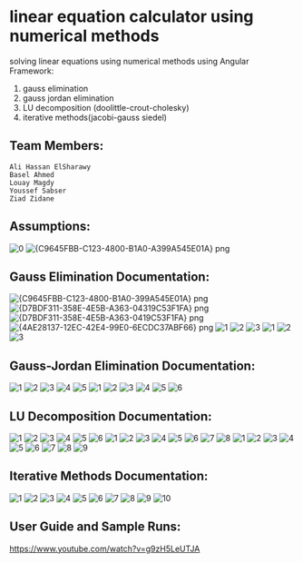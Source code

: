 # linear equation calculator using numerical methods
solving linear equations using numerical methods using Angular Framework:
  1. gauss elimination
  2. gauss jordan elimination 
  3. LU decomposition (doolittle-crout-cholesky) 
  4. iterative methods(jacobi-gauss siedel)
  
## Team Members:
    Ali Hassan ElSharawy
    Basel Ahmed
    Louay Magdy
    Youssef Sabser
    Ziad Zidane
    
## Assumptions:
![0](https://user-images.githubusercontent.com/95590176/215343260-daf868e7-141b-49a4-886a-2c57512c153e.jpg)
![{C9645FBB-C123-4800-B1A0-A399A545E01A} png](https://user-images.githubusercontent.com/95590176/215342913-f6238f1e-ae04-42f7-8baa-5513df08ba78.jpg)

## Gauss Elimination Documentation:
![{C9645FBB-C123-4800-B1A0-399A545E01A} png](https://user-images.githubusercontent.com/95590176/215343041-e4807410-6e90-4978-8517-268fa3d83b56.jpg)
![{D7BDF311-358E-4E5B-A363-04319C53F1FA} png](https://user-images.githubusercontent.com/95590176/215343046-78914b02-24cd-4cd0-a909-3db3202487c2.jpg)
![{D7BDF311-358E-4E5B-A363-0419C53F1FA} png](https://user-images.githubusercontent.com/95590176/215343095-4cad4ec8-cade-4874-b508-714858c5dc96.jpg)
![{4AE28137-12EC-42E4-99E0-6ECDC37ABF66} png](https://user-images.githubusercontent.com/95590176/215343102-312835c2-79c8-47f0-bd66-113c3a60c3a6.jpg)
![1](https://user-images.githubusercontent.com/95590176/215343176-65bfbda2-e279-4fc9-b324-36f0d3be3b84.jpg)
![2](https://user-images.githubusercontent.com/95590176/215343179-cb17d2a0-eaee-4233-b744-f1677650c4fe.jpg)
![3](https://user-images.githubusercontent.com/95590176/215343181-cd3e721b-df32-447b-8e1c-908b84921e3b.jpg)
![1](https://user-images.githubusercontent.com/95590176/215343377-8f087092-72cf-48bf-99b7-4aba3697753a.jpg)
![2](https://user-images.githubusercontent.com/95590176/215343379-049bffe9-0342-48d8-b709-25eb59152052.jpg)
![3](https://user-images.githubusercontent.com/95590176/215343381-92c929b2-8d59-4fc1-9063-67e37377b04a.jpg)

## Gauss-Jordan Elimination Documentation:
![1](https://user-images.githubusercontent.com/95590176/215343493-0e6c2ba9-ddb5-4251-a3ad-81010943e375.jpg)
![2](https://user-images.githubusercontent.com/95590176/215343495-5d2a020c-537c-4b5f-a1df-826f47aaa4e2.jpg)
![3](https://user-images.githubusercontent.com/95590176/215343497-be98e927-c2fc-4b37-af7d-95f95c39b348.jpg)
![4](https://user-images.githubusercontent.com/95590176/215343498-f4ab04ae-9c00-4285-9c21-77ac8ff24230.jpg)
![5](https://user-images.githubusercontent.com/95590176/215343499-af0668a2-8fa0-4d14-9a3b-8ff9fa8e422f.jpg)
![1](https://user-images.githubusercontent.com/95590176/215343620-8774f449-71d5-419f-b565-815d6836613e.jpg)
![2](https://user-images.githubusercontent.com/95590176/215343626-c60c28ee-3b71-496c-8e43-adcf5b357af3.jpg)
![3](https://user-images.githubusercontent.com/95590176/215343627-19fa9ef2-3843-4d5b-a22a-e4af7a66703b.jpg)
![4](https://user-images.githubusercontent.com/95590176/215343629-d2c7c8da-d62f-42e5-ad54-5b5ef02aaf8f.jpg)
![5](https://user-images.githubusercontent.com/95590176/215343630-d82e2ae3-90dd-4073-9be7-1d5ca31bbff4.jpg)
![6](https://user-images.githubusercontent.com/95590176/215343633-f96d3626-cb0b-46c0-bad0-459558e5b2fe.jpg)

## LU Decomposition Documentation:
![1](https://user-images.githubusercontent.com/95590176/215344068-847099a6-3bfb-4d88-a180-bb495e6b429d.jpg)
![2](https://user-images.githubusercontent.com/95590176/215344072-7a950e8e-66d4-435a-bee2-a0ee1878f280.jpg)
![3](https://user-images.githubusercontent.com/95590176/215344073-1267ea5a-18e2-4689-a06e-bcd74eeb05a1.jpg)
![4](https://user-images.githubusercontent.com/95590176/215344074-e4066102-917a-4394-8cc8-42b2010a747c.jpg)
![5](https://user-images.githubusercontent.com/95590176/215344076-9c16f5e4-9fd2-4777-b44d-947811591136.jpg)
![6](https://user-images.githubusercontent.com/95590176/215344077-94c3eb97-184d-40f7-b83e-ab3050b3dae5.jpg)
![1](https://user-images.githubusercontent.com/95590176/215344205-87859be9-c767-4ccc-96e6-af78b2961c49.jpg)
![2](https://user-images.githubusercontent.com/95590176/215344206-5913c364-55f4-44f6-9dce-dae5451064d9.jpg)
![3](https://user-images.githubusercontent.com/95590176/215344208-ded7f19d-0350-482c-a990-1e3b36e5b8d1.jpg)
![4](https://user-images.githubusercontent.com/95590176/215344209-436afbad-9217-49c2-9c5d-d941da64d5ae.jpg)
![5](https://user-images.githubusercontent.com/95590176/215344210-db701a94-c2db-402e-bacb-817c5b9143f8.jpg)
![6](https://user-images.githubusercontent.com/95590176/215344211-0ee99df1-3a44-48cf-924b-c4c6f3289d02.jpg)
![7](https://user-images.githubusercontent.com/95590176/215344212-21f28969-566b-4b5c-bf07-212a53861217.jpg)
![8](https://user-images.githubusercontent.com/95590176/215344213-3ebf4e1b-9707-4242-875d-407eb24cd067.jpg)
![1](https://user-images.githubusercontent.com/95590176/215344401-299b9301-b6a1-48ef-83a6-c287f7dd2cff.jpg)
![2](https://user-images.githubusercontent.com/95590176/215344403-6e6eee2f-fd8f-4416-9e04-1c29bc8c256c.jpg)
![3](https://user-images.githubusercontent.com/95590176/215344404-1bdce7ba-d486-41da-a643-0de8c2e47508.jpg)
![4](https://user-images.githubusercontent.com/95590176/215344405-ff6c286d-729d-4eb7-8492-a22398672155.jpg)
![5](https://user-images.githubusercontent.com/95590176/215344406-d7a829bc-51ca-449f-af9a-32cce19cea36.jpg)
![6](https://user-images.githubusercontent.com/95590176/215344407-89181df3-c73b-421c-ba80-1f2a783cedf4.jpg)
![7](https://user-images.githubusercontent.com/95590176/215344409-71a0a446-3e37-4b76-b0c8-95bbeb12e3d5.jpg)
![8](https://user-images.githubusercontent.com/95590176/215344410-591be1f7-f933-4f9c-b1a2-90df18f08e35.jpg)
![9](https://user-images.githubusercontent.com/95590176/215344411-566d0f01-586f-4411-97b1-0cd4970b4b18.jpg)

## Iterative Methods Documentation:
![1](https://user-images.githubusercontent.com/95590176/215344665-25c70f78-3373-41a1-9cc4-4ad96d954fe5.jpg)
![2](https://user-images.githubusercontent.com/95590176/215344670-298a214d-0cdd-4348-83a0-e69bb7b2754f.jpg)
![3](https://user-images.githubusercontent.com/95590176/215344671-dddafe64-36d8-48c0-a93f-60dd0925ad33.jpg)
![4](https://user-images.githubusercontent.com/95590176/215344674-1856918f-9347-42e5-b0da-da195e027f6a.jpg)
![5](https://user-images.githubusercontent.com/95590176/215344676-b03859e2-b652-4c72-ac69-ed569747ff2c.jpg)
![6](https://user-images.githubusercontent.com/95590176/215344677-69f99107-4e3f-418a-aebb-d6aaf451d23b.jpg)
![7](https://user-images.githubusercontent.com/95590176/215344678-4c7b9bc2-9922-469a-8277-667565fe9207.jpg)
![8](https://user-images.githubusercontent.com/95590176/215344680-203eabd4-b220-46d0-9106-8b3fa313dbf8.jpg)
![9](https://user-images.githubusercontent.com/95590176/215344681-37631bd4-f87f-449c-8a8b-3421a9345437.jpg)
![10](https://user-images.githubusercontent.com/95590176/215344685-6a1f1df7-e4ad-4ff6-acae-172149059764.jpg)

## User Guide and Sample Runs:
https://www.youtube.com/watch?v=g9zH5LeUTJA
